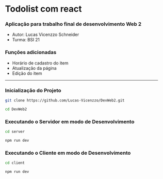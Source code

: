 # Todolist com react
### Aplicação para trabalho final de desenvolvimento Web 2

- Autor: Lucas Vicenzzo Schneider
- Turma: BSI 21

### Funções adicionadas
- Horário de cadastro do item
- Atualização da página
- Edição do item

---
### Inicialização do Projeto

```sh
git clone https://github.com/Lucas-Vicenzzo/DevWeb2.git

cd DevWeb2
```
### Executando o Servidor em modo de Desenvolvimento
```sh
cd server

npm run dev
```

### Executando o Cliente em modo de Desenvolvimento
```sh
cd client

npm run dev
```
